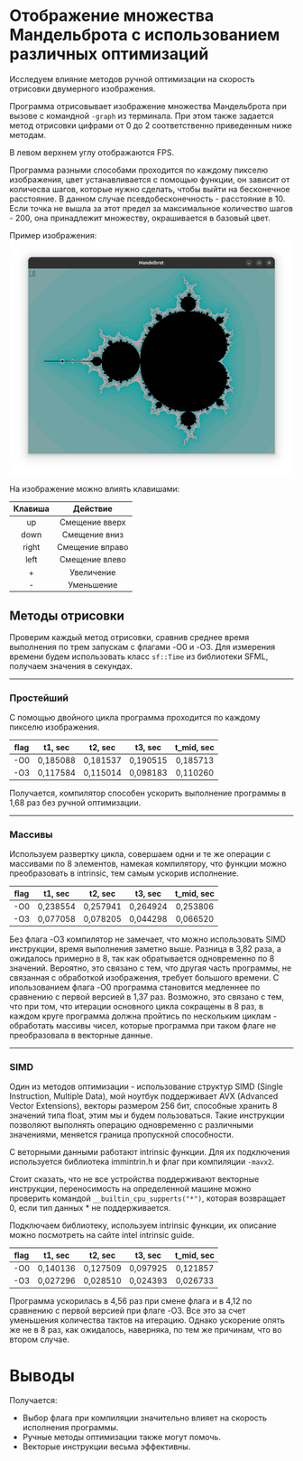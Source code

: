 # Отображение множества Мандельброта с использованием различных оптимизаций

Исследуем влияние методов ручной оптимизации на скорость отрисовки двумерного изображения.

Программа отрисовывает изображение множества Мандельброта при вызове с командной `-graph` из терминала. При этом также задается метод отрисовки цифрами от 0 до 2 соответственно приведенным ниже методам.

В левом верхнем углу отображаются FPS.

Программа разными способами проходится по каждому пикселю изображения, цвет устанавливается с помощью функции, он зависит от количесва шагов, которые нужно сделать, чтобы выйти на бесконечное расстояние. В данном случае псевдобесконечность - расстояние в 10. Если точка не вышла за этот предел за максимальное количество шагов - 200, она принадлежит множеству, окрашивается в базовый цвет.

Пример изображения:
![image](https://github.com/gnnpdr/mandelbrot/raw/main/images/mandelbrot.png)

На изображение можно влиять клавишами:

| Клавиша     | Действие         |
|:-----------:|:----------------:|
| up          | Смещение вверх   |
| down        | Смещение вниз    |
| right       | Смещение вправо  |
| left        | Смещение влево   |
| +           | Увеличение       |
| -           | Уменьшение       |

## Методы отрисовки

Проверим каждый метод отрисовки, сравнив среднее время выполнения по трем запускам с флагами -O0 и -O3.
Для измерения времени будем использовать класс `sf::Time` из библиотеки SFML, получаем значения в секундах.

---

### Простейший

С помощью двойного цикла программа проходится по каждому пикселю изображения.

| flag     | t1, sec    |  t2, sec   | t3, sec    | t_mid, sec   |
|:--------:|:----------:|:----------:|:----------:|:------------:|
| -O0      | 0,185088   |0,181537    |  0,190515  |0,185713      |
| -O3      | 0,117584   |0,115014    | 0,098183   |0,110260      | 

Получается, компилятор способен ускорить выполнение программы в 1,68 раз без ручной оптимизации.

---

### Массивы

Используем развертку цикла, совершаем одни и те же операции с массивами по 8 элементов, намекая компилятору, что функции можно преобразовать в intrinsic, тем самым ускорив исполнение.

| flag     | t1, sec    |  t2, sec   | t3, sec    | t_mid, sec   |
|:--------:|:----------:|:----------:|:----------:|:------------:|
| -O0      | 0,238554   |0,257941    |  0,264924  |0,253806      |
| -O3      | 0,077058   |0,078205    | 0,044298   |0,066520      |

Без флага -O3 компилятор не замечает, что можно использовать SIMD инструкции, время выполнения заметно выше. Разница в 3,82 раза, а ожидалось примерно в 8, так как обратывается одновременно по 8 значений. Вероятно, это связано с тем, что другая часть программы, не связанная с обработкой изображения, требует большого времени. С ипользованием флага -O0 программа становится медленнее по сравнению с первой версией в 1,37 раз. Возможно, это связано с тем, что при том, что итерации основного цикла сокращены в 8 раз, в каждом круге программа должна пройтись по нескольким циклам - обработать массивы чисел, которые программа при таком флаге не преобразовала в векторные данные.

---

### SIMD

Один из методов оптимизации - использование структур SIMD (Single Instruction, Multiple Data), мой ноутбук поддерживает AVX (Advanced Vector Extensions), векторы размером 256 бит, способные хранить 8 значений типа float, этим мы и будем пользоваться. Такие инструкции позволяют выполнять операцию одновременно с различными значениями, меняется граница пропускной способности.

С веторными данными работают intrinsic функции. Для их подключения используется библиотека immintrin.h и флаг при компиляции `-mavx2`. 

Стоит сказать, что не все устройства поддерживают векторные инструкции, переносимость на определенной машине можно проверить командой `__builtin_cpu_supperts("*")`, которая возвращает 0, если тип данных * не поддерживается.

Подключаем библиотеку, используем intrinsic функции, их описание можно посмотреть на сайте intel intrinsic guide.

| flag     | t1, sec    |  t2, sec   | t3, sec    | t_mid, sec   |
|:--------:|:----------:|:----------:|:----------:|:------------:|
| -O0      | 0,140136   |0,127509    |  0,097925  |0,121857      |
| -O3      | 0,027296   |0,028510    | 0,024393   |0,026733      |

Программа ускорилась в 4,56 раз при смене флага и в 4,12 по сравнению с первой версией при флаге -O3. Все это за счет уменьшения количества тактов на итерацию. Однако ускорение опять же не в 8 раз, как ожидалось, наверняка, по тем же причинам, что во втором случае.

# Выводы

Получается:
- Выбор флага при компиляции значительно влияет на скорость исполнения программы. 
- Ручные методы оптимизации также могут помочь. 
- Векторые инструкции весьма эффективны.
